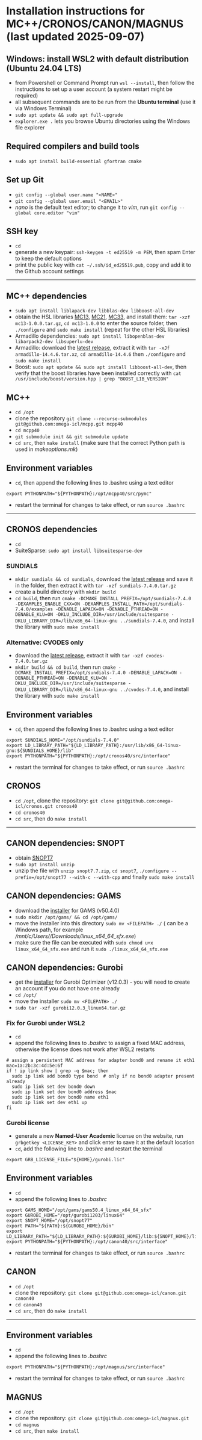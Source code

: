 # Installation instructions for MC++/CRONOS/CANON/MAGNUS (last updated 2025-09-07)

## Windows: install WSL2 with default distribution (Ubuntu 24.04 LTS)
- from Powershell or Command Prompt run `wsl --install`, then follow the instructions to set up a user account (a system restart might be required)
- all subsequent commands are to be run from the **Ubuntu terminal** (use it via Windows Terminal)
- `sudo apt update && sudo apt full-upgrade`
- `explorer.exe .` lets you browse Ubuntu directories using the Windows file explorer

## Required compilers and build tools
- `sudo apt install build-essential gfortran cmake`

## Set up Git
- `git config --global user.name "<NAME>"`
- `git config --global user.email "<EMAIL>"`
- _nano_ is the default text editor; to change it to _vim_, run `git config --global core.editor "vim"`

## SSH key
- `cd`
- generate a new keypair: `ssh-keygen -t ed25519 -m PEM`, then spam Enter to keep the default options
- print the public key with `cat ~/.ssh/id_ed25519.pub`, copy and add it to the Github account settings

---
## MC++ dependencies
- `sudo apt install liblapack-dev libblas-dev libboost-all-dev` 
- obtain the HSL libraries [MC13](https://www.hsl.rl.ac.uk/catalogue/mc13.html), [MC21](https://www.hsl.rl.ac.uk/catalogue/mc21.html), [MC33](https://www.hsl.rl.ac.uk/catalogue/mc13.html), and install them: `tar -xzf mc13-1.0.0.tar.gz`, `cd mc13-1.0.0` to enter the source folder, then `./configure` and `sudo make install` (repeat for the other HSL libraries)
- Armadillo dependencies: `sudo apt install libopenblas-dev libarpack2-dev libsuperlu-dev`
- Armadillo: download the [latest release](https://sourceforge.net/projects/arma/files/armadillo-14.4.6.tar.xz), extract it with `tar -xJf armadillo-14.4.6.tar.xz`, `cd armadillo-14.4.6` then `./configure` and `sudo make install`
- Boost: `sudo apt update && sudo apt install libboost-all-dev`, then verify that the boost libraries have been installed correctly with `cat /usr/include/boost/version.hpp | grep "BOOST_LIB_VERSION"`

## MC++
- `cd /opt`
- clone the repository `git clone --recurse-submodules git@github.com:omega-icl/mcpp.git mcpp40`
- `cd mcpp40`
- `git submodule init && git submodule update`
- `cd src`, then `make install` (make sure that the correct Python path is used in _makeoptions.mk_)

## Environment variables
- `cd`, then append the following lines to .bashrc using a text editor
```
export PYTHONPATH="${PYTHONPATH}:/opt/mcpp40/src/pymc"
```
- restart the terminal for changes to take effect, or run `source .bashrc`

---
## CRONOS dependencies
- `cd`
- SuiteSparse: `sudo apt install libsuitesparse-dev`
### SUNDIALS
- `mkdir sundials && cd sundials`, download the [latest release](https://github.com/LLNL/sundials/releases/download/v7.4.0/sundials-7.4.0.tar.gz) and save it in the folder, then extract it with `tar -xzf sundials-7.4.0.tar.gz`
- create a build directory with `mkdir build`
- `cd build`, then run `cmake -DCMAKE_INSTALL_PREFIX=/opt/sundials-7.4.0 -DEXAMPLES_ENABLE_CXX=ON -DEXAMPLES_INSTALL_PATH=/opt/sundials-7.4.0/examples -DENABLE_LAPACK=ON -DENABLE_PTHREAD=ON -DENABLE_KLU=ON -DKLU_INCLUDE_DIR=/usr/include/suitesparse -DKLU_LIBRARY_DIR=/lib/x86_64-linux-gnu ../sundials-7.4.0`, and install the library with `sudo make install`
### Alternative: CVODES only
- download the [latest release](https://github.com/LLNL/sundials/releases/download/v7.4.0/cvodes-7.4.0.tar.gz), extract it with `tar -xzf cvodes-7.4.0.tar.gz`
- `mkdir build && cd build`, then run `cmake -DCMAKE_INSTALL_PREFIX=/opt/sundials-7.4.0 -DENABLE_LAPACK=ON -DENABLE_PTHREAD=ON -DENABLE_KLU=ON -DKLU_INCLUDE_DIR=/usr/include/suitesparse -DKLU_LIBRARY_DIR=/lib/x86_64-linux-gnu ../cvodes-7.4.0`, and install the library with `sudo make install`

## Environment variables
- `cd`, then append the following lines to .bashrc using a text editor
```
export SUNDIALS_HOME="/opt/sundials-7.4.0"
export LD_LIBRARY_PATH="${LD_LIBRARY_PATH}:/usr/lib/x86_64-linux-gnu:${SUNDIALS_HOME}/lib"
export PYTHONPATH="${PYTHONPATH}:/opt/cronos40/src/interface"
```
- restart the terminal for changes to take effect, or run `source .bashrc`

## CRONOS 
- `cd /opt`, clone the repository: `git clone git@github.com:omega-icl/cronos.git cronos40`
- `cd cronos40`
- `cd src`, then do `make install`

---
## CANON dependencies: SNOPT
- obtain [SNOPT7](https://ccom.ucsd.edu/~optimizers/solvers/snopt/)
- `sudo apt install unzip`
- unzip the file with `unzip snopt7.7.zip`, `cd snopt7`, `./configure --prefix=/opt/snopt77 --with-c --with-cpp` and finally `sudo make install`

## CANON dependencies: GAMS
- download the [installer](https://www.gams.com/download/) for GAMS (v50.4.0)
- `sudo mkdir /opt/gams/ && cd /opt/gams/` 
- move the installer into this directory `sudo mv <FILEPATH> ./` (<FILEPATH> can be a Windows path, for example _/mnt/c/Users/<username>/Downloads/linux_x64_64_sfx.exe_)
- make sure the file can be executed with `sudo chmod u+x linux_x64_64_sfx.exe` and run it `sudo ./linux_x64_64_sfx.exe`

## CANON dependencies: Gurobi
- get the [installer](https://www.gurobi.com/downloads/gurobi-software/) for Gurobi Optimizer (v12.0.3) - you will need to create an account if you do not have one already
- `cd /opt/`
- move the installer `sudo mv <FILEPATH> ./`
- `sudo tar -xzf gurobi12.0.3_linux64.tar.gz`
### Fix for Gurobi under WSL2
- `cd`
- append the following lines to _.bashrc_ to assign a fixed MAC address, otherwise the license does not work after WSL2 restarts 
```
# assign a persistent MAC address for adapter bond0 and rename it eth1
mac=1a:2b:3c:4d:5e:6f
if ! ip link show | grep -q $mac; then
  sudo ip link add bond0 type bond  # only if no bond0 adapter present already
  sudo ip link set dev bond0 down
  sudo ip link set dev bond0 address $mac
  sudo ip link set dev bond0 name eth1
  sudo ip link set dev eth1 up
fi
```
### Gurobi license
- generate a new **Named-User Academic** license on the website, run `grbgetkey <LICENSE_KEY>` and click enter to save it at the default location
- `cd`, add the following line to _.bashrc_ and restart the terminal
```
export GRB_LICENSE_FILE="${HOME}/gurobi.lic"
```

## Environment variables
- `cd`
- append the following lines to _.bashrc_
```
export GAMS_HOME="/opt/gams/gams50.4_linux_x64_64_sfx"
export GUROBI_HOME="/opt/gurobi1203/linux64"
export SNOPT_HOME="/opt/snopt77"
export PATH="${PATH}:${GUROBI_HOME}/bin"
export LD_LIBRARY_PATH="${LD_LIBRARY_PATH}:${GUROBI_HOME}/lib:${SNOPT_HOME}/lib"
export PYTHONPATH="${PYTHONPATH}:/opt/canon40/src/interface"
```
- restart the terminal for changes to take effect, or run `source .bashrc`

## CANON
- `cd /opt`
- clone the repository: `git clone git@github.com:omega-icl/canon.git canon40`
- `cd canon40`
- `cd src`, then do `make install`

---
## Environment variables
- `cd`
- append the following lines to _.bashrc_
```
export PYTHONPATH="${PYTHONPATH}:/opt/magnus/src/interface"
```
- restart the terminal for changes to take effect, or run `source .bashrc`

## MAGNUS
- `cd /opt`
- clone the repository: `git clone git@github.com:omega-icl/magnus.git`
- `cd magnus`
- `cd src`, then `make install`

